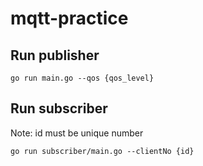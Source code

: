 # mqtt-practice

## Run publisher

```
go run main.go --qos {qos_level}
```

## Run subscriber

Note: id must be unique number

```
go run subscriber/main.go --clientNo {id}
```
